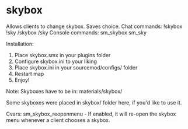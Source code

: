 # skybox

Allows clients to change skybox. Saves choice.
Chat commands:
!skybox !sky /skybox /sky
Console commands:
sm_skybox sm_sky

Installation:
1. Place skybox.smx in your plugins folder
2. Configure skybox.ini to your liking
3. Place skybox.ini in your sourcemod/configs/ folder
4. Restart map
5. Enjoy!

Note: Skyboxes have to be in:
materials/skybox/

Some skyboxes were placed in skybox/ folder here, if you'd like to use it.

Cvars:
sm_skybox_reopenmenu - If enabled, it will re-open the skybox menu whenever a client chooses a skybox.